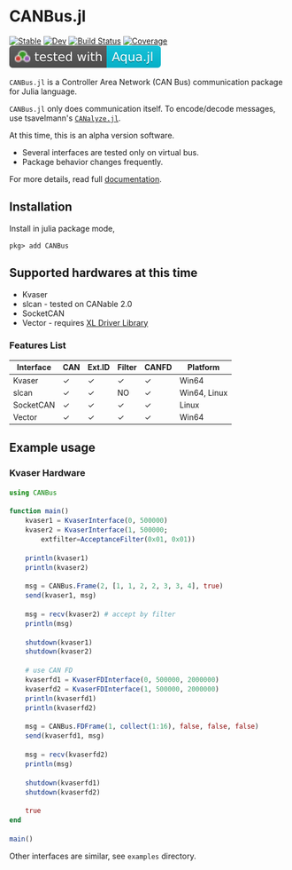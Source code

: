 # CANBus.jl

[![Stable](https://img.shields.io/badge/docs-stable-blue.svg)](https://ichiro-kazusa.github.io/CANBus.jl/stable/)
[![Dev](https://img.shields.io/badge/docs-dev-blue.svg)](https://ichiro-kazusa.github.io/CANBus.jl/dev/)
[![Build Status](https://github.com/ichiro-kazusa/CANBus.jl/actions/workflows/CI.yml/badge.svg?branch=main)](https://github.com/ichiro-kazusa/CANBus.jl/actions/workflows/CI.yml?query=branch%3Amain)
[![Coverage](https://codecov.io/gh/ichiro-kazusa/CANBus.jl/branch/main/graph/badge.svg)](https://codecov.io/gh/ichiro-kazusa/CANBus.jl)
[![Aqua QA](https://raw.githubusercontent.com/JuliaTesting/Aqua.jl/master/badge.svg)](https://github.com/JuliaTesting/Aqua.jl)


`CANBus.jl` is a Controller Area Network (CAN Bus) communication package for Julia language.

`CANBus.jl` only does communication itself.
To encode/decode messages, use tsavelmann's [`CANalyze.jl`](https://github.com/tsabelmann/CANalyze.jl/tree/main).

At this time, this is an alpha version software. 
* Several interfaces are tested only on virtual bus.
* Package behavior changes frequently.

For more details, read full [documentation](https://ichiro-kazusa.github.io/CANBus.jl/stable/).

## Installation
Install in julia package mode, 

```julia-repl
pkg> add CANBus
```

## Supported hardwares at this time

* Kvaser
* slcan - tested on CANable 2.0
* SocketCAN
* Vector - requires [XL Driver Library](https://www.vector.com/int/en/download/xl-driver-library/)

### Features List

|Interface|CAN|Ext.ID|Filter|CANFD|Platform|
|----|----|----|----|----|----|
|Kvaser|✓|✓|✓|✓|Win64|
|slcan|✓|✓|NO|✓|Win64, Linux|
|SocketCAN|✓|✓|✓|✓|Linux|
|Vector|✓|✓|✓|✓|Win64|

## Example usage

### Kvaser Hardware

```jl
using CANBus

function main()
    kvaser1 = KvaserInterface(0, 500000)
    kvaser2 = KvaserInterface(1, 500000;
        extfilter=AcceptanceFilter(0x01, 0x01))

    println(kvaser1)
    println(kvaser2)

    msg = CANBus.Frame(2, [1, 1, 2, 2, 3, 3, 4], true)
    send(kvaser1, msg)

    msg = recv(kvaser2) # accept by filter
    println(msg)

    shutdown(kvaser1)
    shutdown(kvaser2)

    # use CAN FD
    kvaserfd1 = KvaserFDInterface(0, 500000, 2000000)
    kvaserfd2 = KvaserFDInterface(1, 500000, 2000000)
    println(kvaserfd1)
    println(kvaserfd2)

    msg = CANBus.FDFrame(1, collect(1:16), false, false, false)
    send(kvaserfd1, msg)

    msg = recv(kvaserfd2)
    println(msg)

    shutdown(kvaserfd1)
    shutdown(kvaserfd2)

    true
end

main()
```

Other interfaces are similar, see `examples` directory.
